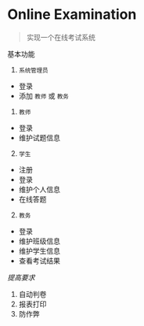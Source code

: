 # Online Examination

> 实现一个在线考试系统

基本功能
1. `系统管理员`
  - 登录
  - 添加 `教师` 或 `教务`
1. `教师` 
  - 登录
  - 维护试题信息
2. `学生` 
  - 注册
  - 登录
  - 维护个人信息
  - 在线答题
2. `教务`
  - 登录
  - 维护班级信息
  - 维护学生信息
  - 查看考试结果

*提高要求*
1. 自动判卷
2. 报表打印
3. 防作弊